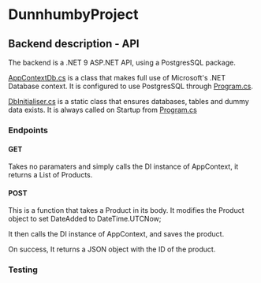 # DunnhumbyProject

## Backend description - API

The backend is a .NET 9 ASP.NET API, using a PostgresSQL package.

[AppContextDb.cs](./backend/ProductDashboard.API/Services/AppDbContext.cs) is a class that makes full use of Microsoft's .NET Database context. It is configured to use PostgresSQL through [Program.cs](./backend/ProductDashboard.API/Program.cs).

[DbInitialiser.cs](./backend/ProductDashboard.API/Services/DbInitialiser.cs) is a static class that ensures databases, tables and dummy data exists. It is always called on Startup from [Program.cs](/backend/ProductDashboard.API/Program.cs)

### Endpoints

#### GET

Takes no paramaters and simply calls the DI instance of AppContext, it returns a List of Products.

#### POST

This is a function that takes a Product in its body. It modifies the Product object to set DateAdded to DateTime.UTCNow;

It then calls the DI instance of AppContext, and saves the product.

On success, It returns a JSON object with the ID of the product.

### Testing

